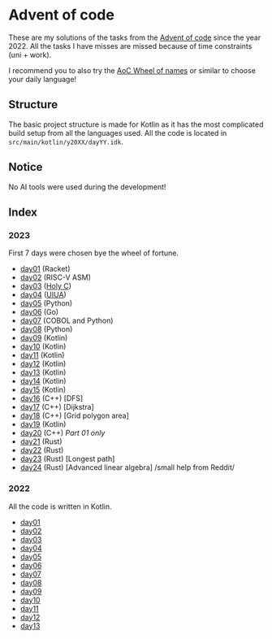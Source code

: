 # Advent of code
These are my solutions of the tasks from the
[Advent of code](https://adventofcode.com/)
since the year 2022.
All the tasks I have misses are missed because of time constraints (uni + work).

I recommend you to also try the
[AoC Wheel of names](https://wheelofnames.com/4md-rr4)
or similar to choose your daily language!

## Structure
The basic project structure is made for Kotlin as it has the most complicated
build setup from all the languages used.
All the code is located in `src/main/kotlin/y20XX/dayYY.idk`.

## Notice
No AI tools were used during the development!

## Index
### 2023

First 7 days were chosen bye the wheel of fortune.
- [day01](src/main/kotlin/y2023/day01.rkt) (Racket)
- [day02](src/main/kotlin/y2023/day02.asm) (RISC-V ASM)
- [day03](src/main/kotlin/y2023/day03/day03.hc) ([Holy C](https://rosettacode.org/wiki/Category:HolyC))
- [day04](src/main/kotlin/y2023/day04.ua) ([UIUA](https://www.uiua.org/))
- [day05](src/main/kotlin/y2023/day05.py) (Python)
- [day06](src/main/kotlin/y2023/day06/day06.go) (Go)
- [day07](src/main/kotlin/y2023/day07/day07.cob) (COBOL and Python)
- [day08](src/main/kotlin/y2023/day08/day08.py) (Python)
- [day09](src/main/kotlin/y2023/day09/Main.kt) (Kotlin)
- [day10](src/main/kotlin/y2023/day10/Main.kt) (Kotlin)
- [day11](src/main/kotlin/y2023/day11/Main.kt) (Kotlin)
- [day12](src/main/kotlin/y2023/day12/Main.kt) (Kotlin)
- [day13](src/main/kotlin/y2023/day13/Main.kt) (Kotlin)
- [day14](src/main/kotlin/y2023/day14/Main.kt) (Kotlin)
- [day15](src/main/kotlin/y2023/day15/Main.kt) (Kotlin)
- [day16](src/main/kotlin/y2023/day16/day16.cpp) (C++) [DFS]
- [day17](src/main/kotlin/y2023/day17/day17.cpp) (C++) [Dijkstra]
- [day18](src/main/kotlin/y2023/day18/day18.cpp) (C++) [Grid polygon area]
- [day19](src/main/kotlin/y2023/day19/Main.kt) (Kotlin)
- [day20](src/main/kotlin/y2023/day20/day20.cpp) (C++) *Part 01 only*
- [day21](src/main/kotlin/y2023/day21/src/main.rs) (Rust)
- [day22](src/main/kotlin/y2023/day22/src/main.rs) (Rust)
- [day23](src/main/kotlin/y2023/day23/src/main.rs) (Rust) [Longest path]
- [day24](src/main/kotlin/y2023/day24/src/main.rs) (Rust) [Advanced linear algebra] /small help from Reddit/

### 2022
All the code is written in Kotlin.

- [day01](src/main/kotlin/y2022/day01/Main.kt)
- [day02](src/main/kotlin/y2022/day02/Main.kt)
- [day03](src/main/kotlin/y2022/day03/Main.kt)
- [day04](src/main/kotlin/y2022/day04/Main.kt)
- [day05](src/main/kotlin/y2022/day05/Main.kt)
- [day06](src/main/kotlin/y2022/day06/Main.kt)
- [day07](src/main/kotlin/y2022/day07/Main.kt)
- [day08](src/main/kotlin/y2022/day08/Main.kt)
- [day09](src/main/kotlin/y2022/day09/Main.kt)
- [day10](src/main/kotlin/y2022/day10/Main.kt)
- [day11](src/main/kotlin/y2022/day11/Main.kt)
- [day12](src/main/kotlin/y2022/day12/Main.kt)
- [day13](src/main/kotlin/y2022/day13/Main.kt)

